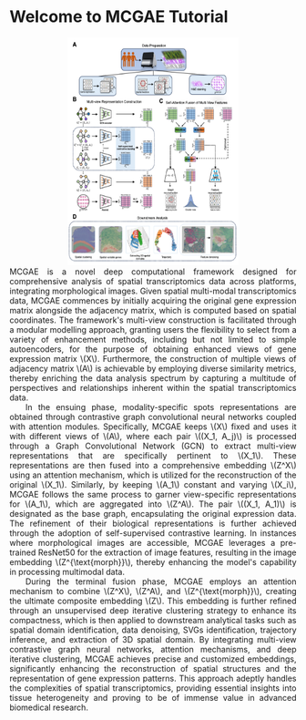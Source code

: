 # Welcome to MCGAE Tutorial

<div style="text-align: center;">
  <img src="pic2/workflow.png" alt="Example Image" width="300" height="400"/>
</div>

<div style="text-align: justify;">
    MCGAE is a novel deep computational framework designed for comprehensive analysis of spatial transcriptomics data across platforms, integrating morphological images. Given spatial multi-modal transcriptomics data, MCGAE commences by initially acquiring the original gene expression matrix alongside the adjacency matrix, which is computed based on spatial coordinates. The framework's multi-view construction is facilitated through a modular modelling approach, granting users the flexibility to select from a variety of enhancement methods, including but not limited to simple autoencoders, for the purpose of obtaining enhanced views of gene expression matrix \(X\). Furthermore, the construction of multiple views of adjacency matrix \(A\) is achievable by employing diverse similarity metrics, thereby enriching the data analysis spectrum by capturing a multitude of perspectives and relationships inherent within the spatial transcriptomics data.
</div>

<div style="text-indent: 2em; text-align: justify;">
    In the ensuing phase, modality-specific spots representations are obtained through contrastive graph convolutional neural networks coupled with attention modules. Specifically, MCGAE keeps \(X\) fixed and uses it with different views of \(A\), where each pair \((X_1, A_j)\) is processed through a Graph Convolutional Network (GCN) to extract multi-view representations that are specifically pertinent to \(X_1\). These representations are then fused into a comprehensive embedding \(Z^X\) using an attention mechanism, which is utilized for the reconstruction of the original \(X_1\). Similarly, by keeping \(A_1\) constant and varying \(X_i\), MCGAE follows the same process to garner view-specific representations for \(A_1\), which are aggregated into \(Z^A\). The pair \((X_1, A_1)\) is designated as the base graph, encapsulating the original expression data. The refinement of their biological representations is further achieved through the adoption of self-supervised contrastive learning. In instances where morphological images are accessible, MCGAE leverages a pre-trained ResNet50 for the extraction of image features, resulting in the image embedding \(Z^{\text{morph}}\), thereby enhancing the model's capability in processing multimodal data.
</div>

<div style="text-indent: 2em; text-align: justify;">
    During the terminal fusion phase, MCGAE employs an attention mechanism to combine \(Z^X\), \(Z^A\), and \(Z^{\text{morph}}\), creating the ultimate composite embedding \(Z\). This embedding is further refined through an unsupervised deep iterative clustering strategy to enhance its compactness, which is then applied to downstream analytical tasks such as spatial domain identification, data denoising, SVGs identification, trajectory inference, and extraction of 3D spatial domain. By integrating multi-view contrastive graph neural networks, attention mechanisms, and deep iterative clustering, MCGAE achieves precise and customized embeddings, significantly enhancing the reconstruction of spatial structures and the representation of gene expression patterns. This approach adeptly handles the complexities of spatial transcriptomics, providing essential insights into tissue heterogeneity and proving to be of immense value in advanced biomedical research.
</div>




